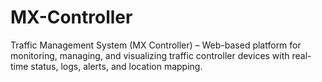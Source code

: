 # MX-Controller
Traffic Management System (MX Controller) – Web-based platform for monitoring, managing, and visualizing traffic controller devices with real-time status, logs, alerts, and location mapping.
